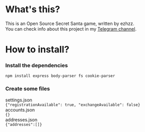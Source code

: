 # What's this?
This is an Open Source Secret Santa game, written by ezhzz.<br>
You can check info about this project in my [Telegram channel](https://t.me/ezhzz).
# How to install?
### Install the dependencies
`npm install express body-parser fs cookie-parser`
### Create some files
settings.json<br>
`{"registrationAvailable": true, "exchangeAvailable": false}`<br>
accounts.json<br>
`{}`<br>
addresses.json<br>
`{"addresses":[]}`
